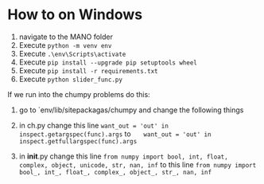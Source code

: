 # How to on Windows

1) navigate to the MANO folder
2) Execute `python -m venv env`
3) Execute `.\env\Scripts\activate`
4) Execute `pip install --upgrade pip setuptools wheel`
4) Execute `pip install -r requirements.txt`
5) Execute `python slider_func.py`


If we run into the chumpy problems do this:
1) go to `env/lib/sitepackagas/chumpy and change the following things
2) in ch.py change this line `want_out = 'out' in inspect.getargspec(func).args` to `   want_out = 'out' in inspect.getfullargspec(func).args`

3) in __init__.py change this line `from numpy import bool, int, float, complex, object, unicode, str, nan, inf` to this line `from numpy import bool_, int_, float_, complex_, object_, str_, nan, inf`